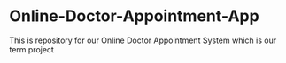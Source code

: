 # Online-Doctor-Appointment-App
This is repository for our Online Doctor Appointment System which is our term project 

